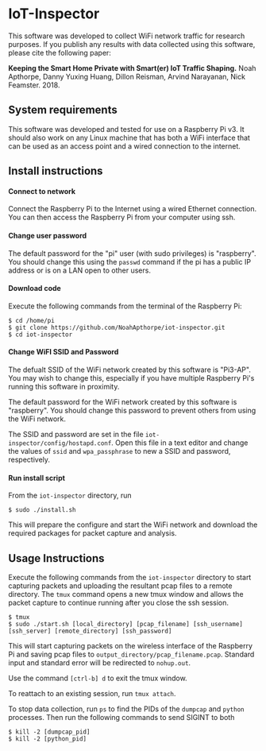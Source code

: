 # IoT-Inspector
This software was developed to collect WiFi network traffic for research purposes. If you publish any results with data collected using this software, please cite the following paper:

**Keeping the Smart Home Private with Smart(er) IoT Traffic Shaping.** Noah Apthorpe, Danny Yuxing Huang, Dillon Reisman, Arvind Narayanan, Nick Feamster. 2018.

## System requirements
This software was developed and tested for use on a Raspberry Pi v3.  It should also work on any Linux machine that has both a WiFi interface that can be used as an access point and a wired connection to the internet.

## Install instructions

#### Connect to network
Connect the Raspberry Pi to the Internet using a wired Ethernet connection.  You can then access the Raspberry Pi from your computer using ssh.

#### Change user password
The default password for the "pi" user (with sudo privileges) is "raspberry". You should change this using the `passwd` command if the pi has a public IP address or is on a LAN open to other users. 

#### Download code
Execute the following commands from the terminal of the Raspberry Pi:

```
$ cd /home/pi
$ git clone https://github.com/NoahApthorpe/iot-inspector.git
$ cd iot-inspector
```

#### Change WiFI SSID and Password
The defualt SSID of the WiFi network created by this software is "Pi3-AP". You may wish to change this, especially if you have multiple Raspberry Pi's running this software in proximity.  

The default password for the WiFi network created by this software is "raspberry".  You should change this password to prevent others from using the WiFi network. 

The SSID and password are set in the file `iot-inspector/config/hostapd.conf`. Open this file in a text editor and change the values of `ssid` and `wpa_passphrase` to new a SSID and password, respectively.  

#### Run install script

From the `iot-inspector` directory, run 
```
$ sudo ./install.sh
```
This will prepare the configure and start the WiFi network and download the required packages for packet capture and analysis.

## Usage Instructions

Execute the following commands from the `iot-inspector` directory to start capturing packets and uploading the resultant pcap files to a remote directory. The `tmux` command opens a new tmux window and allows the packet capture to continue running after you close the ssh session.

```
$ tmux
$ sudo ./start.sh [local_directory] [pcap_filename] [ssh_username] [ssh_server] [remote_directory] [ssh_password]
```

This will start capturing packets on the wireless interface of the Raspberry Pi and saving pcap files to `output_directory/pcap_filename.pcap`. Standard input and standard error will be redirected to `nohup.out`.

Use the command `[ctrl-b] d` to exit the tmux window.

To reattach to an existing session, run `tmux attach`.

To stop data collection, run `ps` to find the PIDs of the `dumpcap` and `python` processes. Then run the following commands to send SIGINT to both

```
$ kill -2 [dumpcap_pid]
$ kill -2 [python_pid]
```
